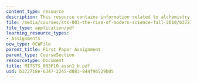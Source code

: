 ```yaml
---
content_type: resource
description: This resource contains information related to alchemistry.
file: /media/courses/sts-003-the-rise-of-modern-science-fall-2010/b372718e63472245d883844f96529b05_MITSTS_003F10_assn1_b.pdf
file_type: application/pdf
learning_resource_types:
- Assignments
ocw_type: OCWFile
parent_title: First Paper Assignment
parent_type: CourseSection
resourcetype: Document
title: MITSTS_003F10_assn1_b.pdf
uid: b372718e-6347-2245-d883-844f96529b05
---
```

